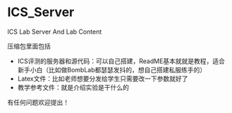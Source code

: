 # ICS_Server
ICS Lab Server And Lab Content

压缩包里面包括
- ICS评测的服务器和源代码：可以自己搭建，ReadME基本就就是教程，适合新手小白（比如做BombLab都瑟瑟发抖的，想自己搭建私服练手的）
- Latex文件：比如老师想要分发给学生只需要改一下参数就好了
- 教学参考文件：就是介绍实验是干什么的


有任何问题欢迎提出！
